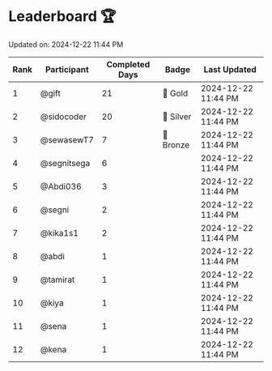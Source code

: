 # Leaderboard 🏆

Updated on: 2024-12-22 11:44 PM

| Rank | Participant       | Completed Days | Badge      | Last Updated         |
|------|-------------------|----------------|------------|----------------------|
| 1    | @gift             | 21             | 🏅 Gold     | 2024-12-22 11:44 PM |
| 2    | @sidocoder        | 20             | 🥈 Silver   | 2024-12-22 11:44 PM |
| 3    | @sewasewT7        | 7              | 🥉 Bronze   | 2024-12-22 11:44 PM |
| 4    | @segnitsega       | 6              |            | 2024-12-22 11:44 PM |
| 5    | @Abdi036          | 3              |            | 2024-12-22 11:44 PM |
| 6    | @segni            | 2              |            | 2024-12-22 11:44 PM |
| 7    | @kika1s1          | 2              |            | 2024-12-22 11:44 PM |
| 8    | @abdi             | 1              |            | 2024-12-22 11:44 PM |
| 9    | @tamirat          | 1              |            | 2024-12-22 11:44 PM |
| 10   | @kiya             | 1              |            | 2024-12-22 11:44 PM |
| 11   | @sena             | 1              |            | 2024-12-22 11:44 PM |
| 12   | @kena             | 1              |            | 2024-12-22 11:44 PM |
